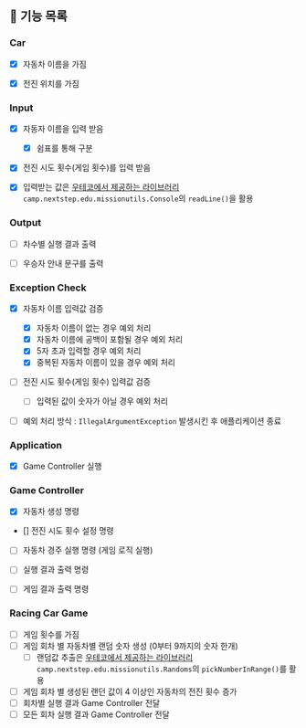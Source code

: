 ## 📌 기능 목록

### Car
- [x] 자동차 이름을 가짐
- [x] 전진 위치를 가짐


### Input
- [x] 자동자 이름을 입력 받음
  - [x] 쉼표를 통해 구분
- [x] 전진 시도 횟수(게임 횟수)를 입력 받음
- [x] 입력받는 값은 [우테코에서 제공하는 라이브러리](https://github.com/woowacourse-projects/mission-utils#mission-utils) `camp.nextstep.edu.missionutils.Console`의 `readLine()`을 활용


### Output
- [ ] 차수별 실행 결과 출력
- [ ] 우승자 안내 문구를 출력


### Exception Check
- [x] 자동차 이름 입력값 검증
  - [x] 자동차 이름이 없는 경우 예외 처리
  - [x] 자동차 이름에 공백이 포함될 경우 예외 처리
  - [x] 5자 초과 입력할 경우 예외 처리
  - [x] 중복된 자동차 이름이 있을 경우 예외 처리
- [ ] 전진 시도 횟수(게임 횟수) 입력값 검증
  - [ ] 입력된 값이 숫자가 아닐 경우 예외 처리
- [ ] 예외 처리 방식 : `IllegalArgumentException` 발생시킨 후 애플리케이션 종료


### Application
- [x] Game Controller 실행


### Game Controller
- [x] 자동차 생성 명령
- [] 전진 시도 횟수 설정 명령
- [ ] 자동차 경주 실행 명령 (게임 로직 실행)
- [ ] 실행 결과 출력 명령
- [ ] 게임 결과 출력 명령


### Racing Car Game
- [ ] 게임 횟수를 가짐
- [ ] 게임 회차 별 자동차별 랜덤 숫자 생성 (0부터 9까지의 숫자 한개)
  - [ ] 랜덤값 추출은 [우테코에서 제공하는 라이브러리](https://github.com/woowacourse-projects/mission-utils#mission-utils) `camp.nextstep.edu.missionutils.Randoms`의 `pickNumberInRange()`를 활용
- [ ] 게임 회차 별 생성된 랜던 값이 4 이상인 자동차의 전진 횟수 증가
- [ ] 회차별 실행 결과 Game Controller 전달
- [ ] 모든 회차 실행 결과 Game Controller 전달
